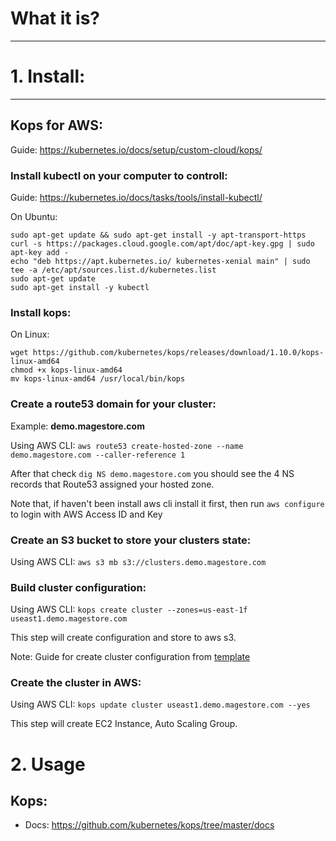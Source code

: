 # What it is?
---


# 1. Install:
---

## Kops for AWS:
Guide: https://kubernetes.io/docs/setup/custom-cloud/kops/

### Install kubectl on your computer to controll:
Guide: https://kubernetes.io/docs/tasks/tools/install-kubectl/

On Ubuntu:
```
sudo apt-get update && sudo apt-get install -y apt-transport-https
curl -s https://packages.cloud.google.com/apt/doc/apt-key.gpg | sudo apt-key add -
echo "deb https://apt.kubernetes.io/ kubernetes-xenial main" | sudo tee -a /etc/apt/sources.list.d/kubernetes.list
sudo apt-get update
sudo apt-get install -y kubectl
```

### Install kops:

On Linux:
```
wget https://github.com/kubernetes/kops/releases/download/1.10.0/kops-linux-amd64
chmod +x kops-linux-amd64
mv kops-linux-amd64 /usr/local/bin/kops
```

### Create a route53 domain for your cluster:

Example: **demo.magestore.com**

Using AWS CLI: ```aws route53 create-hosted-zone --name demo.magestore.com --caller-reference 1```

After that check ```dig NS demo.magestore.com``` you should see the 4 NS records that Route53 assigned your hosted zone.

Note that, if haven't been install aws cli install it first, then run ```aws configure``` to login with AWS Access ID and Key

### Create an S3 bucket to store your clusters state:

Using AWS CLI: ```aws s3 mb s3://clusters.demo.magestore.com```

### Build cluster configuration:

Using AWS CLI: ```kops create cluster --zones=us-east-1f useast1.demo.magestore.com```

This step will create configuration and store to aws s3.

Note: Guide for create cluster configuration from [template](https://github.com/kubernetes/kops/blob/master/docs/cluster_template.md)

### Create the cluster in AWS:

Using AWS CLI: ```kops update cluster useast1.demo.magestore.com --yes```

This step will create EC2 Instance, Auto Scaling Group.


# 2. Usage

## Kops:

* Docs: https://github.com/kubernetes/kops/tree/master/docs

